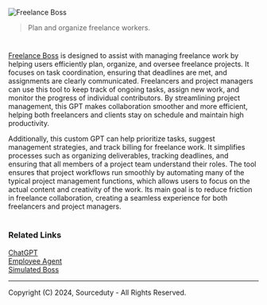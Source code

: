 ![Freelance Boss](https://github.com/user-attachments/assets/b1bd3d81-f066-4bbf-9cfb-f564b2e16684)

> Plan and organize freelance workers.
#

[Freelance Boss](https://chatgpt.com/g/g-4iIK0pb5S-freelance-boss) is designed to assist with managing freelance work by helping users efficiently plan, organize, and oversee freelance projects. It focuses on task coordination, ensuring that deadlines are met, and assignments are clearly communicated. Freelancers and project managers can use this tool to keep track of ongoing tasks, assign new work, and monitor the progress of individual contributors. By streamlining project management, this GPT makes collaboration smoother and more efficient, helping both freelancers and clients stay on schedule and maintain high productivity.

Additionally, this custom GPT can help prioritize tasks, suggest management strategies, and track billing for freelance work. It simplifies processes such as organizing deliverables, tracking deadlines, and ensuring that all members of a project team understand their roles. The tool ensures that project workflows run smoothly by automating many of the typical project management functions, which allows users to focus on the actual content and creativity of the work. Its main goal is to reduce friction in freelance collaboration, creating a seamless experience for both freelancers and project managers.

#
### Related Links

[ChatGPT](https://github.com/sourceduty/ChatGPT)
<br>
[Employee Agent](https://github.com/sourceduty/Employee_Agent)
<br>
[Simulated Boss](https://github.com/sourceduty/Simulated_Boss)

***
Copyright (C) 2024, Sourceduty - All Rights Reserved.
